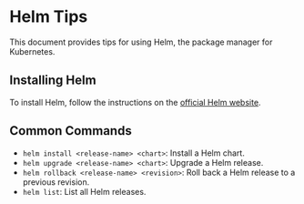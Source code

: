 # Helm Tips

This document provides tips for using Helm, the package manager for Kubernetes.

## Installing Helm
To install Helm, follow the instructions on the [official Helm website](https://helm.sh/docs/intro/install/).

## Common Commands
- `helm install <release-name> <chart>`: Install a Helm chart.
- `helm upgrade <release-name> <chart>`: Upgrade a Helm release.
- `helm rollback <release-name> <revision>`: Roll back a Helm release to a previous revision.
- `helm list`: List all Helm releases.
